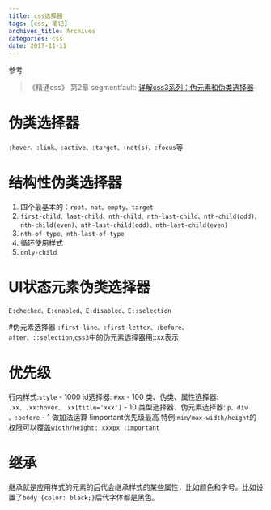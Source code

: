 ```yaml
---
title: css选择器
tags: [css, 笔记]
archives_title: Archives
categories: css
date: 2017-11-11
---
```

参考
> 《精通css》 第2章 
>  segmentfault: [详解css3系列：伪元素和伪类选择器](https://segmentfault.com/a/1190000000657084)
# 伪类选择器
`:hover、:link、:active、:target、:not(s)、:focus`等

# 结构性伪类选择器
1.  四个最基本的：`root、not、empty、target`
2. `first-child、last-child、nth-child、nth-last-child、nth-child(odd)、nth-child(even)、nth-last-child(odd)、nth-last-child(even) `
3.  `nth-of-type、nth-last-of-type `   
4. 循环使用样式  
5. `only-child`

# UI状态元素伪类选择器
`E:checked、E:enabled、E:disabled、E::selection`

#伪元素选择器
`:first-line、:first-letter、:before、after、::selection`,`css3`中的伪元素选择器用::xx表示

# 优先级
行内样式:`style` - 1000
id选择器: `#xx` - 100
类、伪类、属性选择器: `.xx、.xx:hover、.xx[title='xxx']` - 10
类型选择器、伪元素选择器: `p、div 、:before` - 1
做加法运算
!important优先级最高
特例:`min/max-width/height`的权限可以覆盖`width/height: xxxpx !important`
# 继承
继承就是应用样式的元素的后代会继承样式的某些属性，比如颜色和字号。比如设置了`body {color: black;}`后代字体都是黑色。
